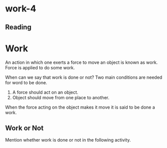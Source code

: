 # work-4

## Reading

# Work

An action in which one exerts a force to move an object is known as work. Force is applied to do some work.

When can we say that work is done or not? Two main conditions are needed for word to be done.

1. A force should act on an object.
2. Object should move from one place to another.

When the force acting on the object makes it move it is said to be done a work.

## Work or Not

Mention whether  work is done or not in the following activity.

```
